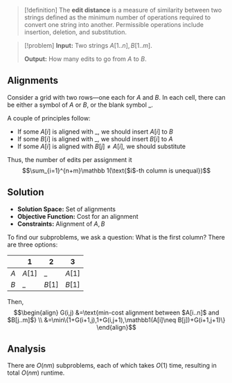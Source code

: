 >[!definition]
>The **edit distance** is a measure of similarity between two strings defined as the minimum number of operations required to convert one string into another. Permissible operations include insertion, deletion, and substitution. 

>[!problem]
>**Input:** Two strings $A[1..n], B[1..m]$.
>
>**Output:** How many edits to go from $A$ to $B$.

## Alignments

Consider a grid with two rows—one each for $A$ and $B$. In each cell, there can be either a symbol of $A$ or $B$, or the blank symbol $\_$. 

A couple of principles follow:
- If some $A[i]$ is aligned with $\_$, we should insert $A[i]$ to $B$
- If some $B[i]$ is aligned with $\_$, we should insert $B[i]$ to $A$
- If some $A[i]$ is aligned with $B[j]\neq A[i]$, we should substitute

Thus, the number of edits per assignment it 
$$\sum_{i=1}^{n+m}\mathbb 1(\text{$i$-th column is unequal})$$
## Solution

- **Solution Space:** Set of alignments
- **Objective Function:** Cost for an alignment
- **Constraints:** Alignment of $A, B$

To find our subproblems, we ask a question: What is the first column? There are three options:

|  | 1 | 2 | 3 |
| ---- | ---- | ---- | ---- |
| $A$ | $A[1]$ | $\_$ | $A[1]$ |
| $B$ | $\_$ | $B[1]$ | $B[1]$ |
Then,
$$\begin{align}
G(i,j) &=\text{min-cost alignment between $A[i..n]$ and $B[j..m]$} \\
&=\min\{1+G(i+1,j),1+G(i,j+1),\mathbb1(A[i]\neq B[j])+G(i+1,j+1)\}
\end{align}$$

## Analysis

There are $O(nm)$ subproblems, each of which takes $O(1)$ time, resulting in total $O(nm)$ runtime.
